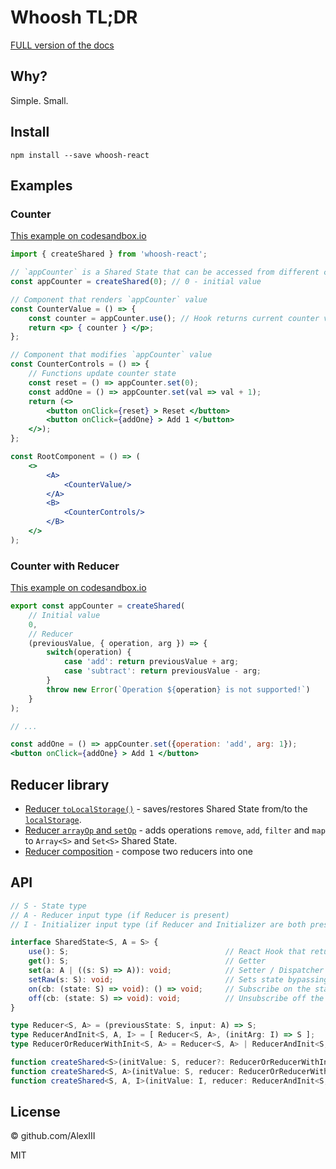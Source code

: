 # Whoosh TL;DR

[FULL version of the docs](readme.md)

## Why?

Simple. Small.

## Install

`npm install --save whoosh-react`

## Examples

### Counter

[This example on codesandbox.io](https://codesandbox.io/s/whoosh-counter-simple-yejzt?file=/src/App.tsx)

```jsx
import { createShared } from 'whoosh-react';

// `appCounter` is a Shared State that can be accessed from different components
const appCounter = createShared(0); // 0 - initial value

// Component that renders `appCounter` value
const CounterValue = () => {
    const counter = appCounter.use(); // Hook returns current counter value
    return <p> { counter } </p>;
};

// Component that modifies `appCounter` value
const CounterControls = () => {
    // Functions update counter state
    const reset = () => appCounter.set(0);
    const addOne = () => appCounter.set(val => val + 1);
    return (<>
        <button onClick={reset} > Reset </button>
        <button onClick={addOne} > Add 1 </button>
    </>);
};

const RootComponent = () => (
    <>
        <A>
            <CounterValue/>
        </A>
        <B>
            <CounterControls/>
        </B>
    </>
);
```

### Counter with Reducer

[This example on codesandbox.io](https://codesandbox.io/s/whoosh-counter-reducer-4kwrn?file=/src/App.tsx)

```jsx
export const appCounter = createShared(
    // Initial value
    0,
    // Reducer
    (previousValue, { operation, arg }) => {
        switch(operation) {
            case 'add': return previousValue + arg;
            case 'subtract': return previousValue - arg;
        }
        throw new Error(`Operation ${operation} is not supported!`)
    }
);

// ...

const addOne = () => appCounter.set({operation: 'add', arg: 1});
<button onClick={addOne} > Add 1 </button>

```

## Reducer library

- [Reducer `toLocalStorage()`](docs/reducer-lib.md#reducer-tolocalstorage) - 
saves/restores Shared State from/to the [`localStorage`](https://developer.mozilla.org/en-US/docs/Web/API/Window/localStorage).
- [Reducer `arrayOp` and `setOp`](docs/reducer-lib.md#reducer-arrayop-and-setop) - 
adds operations `remove`, `add`, `filter` and `map` to `Array<S>` and `Set<S>` Shared State.
- [Reducer composition](docs/reducer-lib.md#reducer-composition) - 
compose two reducers into one

## API

```ts
// S - State type
// A - Reducer input type (if Reducer is present)
// I - Initializer input type (if Reducer and Initializer are both present)

interface SharedState<S, A = S> {
    use(): S;                                   // React Hook that returns current state value
    get(): S;                                   // Getter
    set(a: A | ((s: S) => A)): void;            // Setter / Dispatcher
    setRaw(s: S): void;                         // Sets state bypassing reducer
    on(cb: (state: S) => void): () => void;     // Subscribe on the state change, returns unsubscribe function
    off(cb: (state: S) => void): void;          // Unsubscribe off the state change
}

type Reducer<S, A> = (previousState: S, input: A) => S;
type ReducerAndInit<S, A, I> = [ Reducer<S, A>, (initArg: I) => S ];
type ReducerOrReducerWithInit<S, A> = Reducer<S, A> | ReducerAndInit<S, A, S>;

function createShared<S>(initValue: S, reducer?: ReducerOrReducerWithInit<S, S>): SharedState<S, S>;
function createShared<S, A>(initValue: S, reducer: ReducerOrReducerWithInit<S, A>): SharedState<S, A>;
function createShared<S, A, I>(initValue: I, reducer: ReducerAndInit<S, A, I>): SharedState<S, A>;
```

## License

© github.com/AlexIII

MIT
